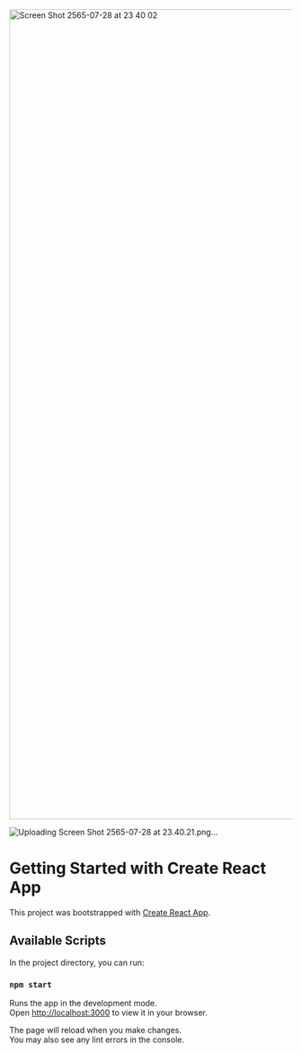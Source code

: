<img width="1440" alt="Screen Shot 2565-07-28 at 23 40 02" src="https://user-images.githubusercontent.com/48781579/181593164-afc32990-7400-451f-8872-62e9a0ee4085.png">

![Uploading Screen Shot 2565-07-28 at 23.40.21.png…]()


# Getting Started with Create React App

This project was bootstrapped with [Create React App](https://github.com/facebook/create-react-app).

## Available Scripts

In the project directory, you can run:

### `npm start`

Runs the app in the development mode.\
Open [http://localhost:3000](http://localhost:3000) to view it in your browser.

The page will reload when you make changes.\
You may also see any lint errors in the console.

